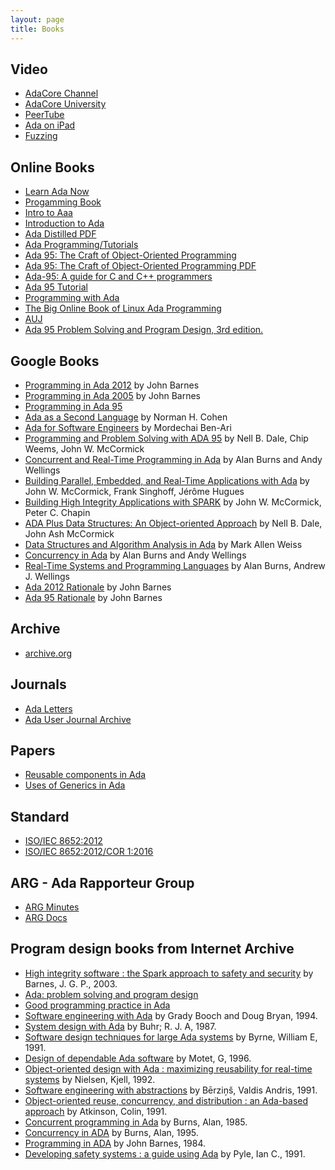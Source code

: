 ```yaml
---
layout: page
title: Books
---
```


## Video

- [AdaCore Channel](https://www.youtube.com/user/AdaCore05/featured)
- [AdaCore University](https://www.youtube.com/watch?v=f6wneklxryk&list=PLkoa8uxigENkneyEEeDWVPgpMhPc9IJ7o)
- [PeerTube](https://peertube.social/video-channels/ada_presentations/videos)
- [Ada on iPad](https://www.youtube.com/watch?v=e_a4ctwSG6k)
- [Fuzzing](https://www.youtube.com/watch?app=desktop&v=75EmKt_3nYs)

## Online Books

- [Learn Ada Now](http://www.learnadanow.com)
- [Progamming Book](https://en.wikibooks.org/wiki/Ada_Programming)
- [Intro to Aaa](https://intro-to-ada.readthedocs.io/en/latest)
- [Introduction to Ada](https://cs.lmu.edu/~ray/notes/introada)
- [Ada Distilled PDF](https://www.adaic.org/resources/add_content/docs/distilled/adadistilled.pdf)
- [Ada Programming/Tutorials](https://en.wikibooks.org/wiki/Ada_Programming/Tutorials)
- [Ada 95: The Craft of Object-Oriented Programming](https://www.adaic.org/resources/add_content/docs/craft/html/contents.htm)
- [Ada 95: The Craft of Object-Oriented Programming PDF](http://babdoc.free.fr/mag_info/John%20English%20-%20Ada%2095%20The%20Craft%20of%20Object-Oriented%20Programming.pdf)
- [Ada-95: A guide for C and C++ programmers](https://www.cs.uni.edu/~mccormic/4740/guide-c2ada.pdf)
- [Ada 95 Tutorial](https://perso.telecom-paristech.fr/pautet/Ada95/a95list.htm)
- [Programming with Ada](https://pyjarrett.github.io/programming-with-ada/index.html)
- [The Big Online Book of Linux Ada Programming](https://www.pegasoft.ca/boblap.html)
- [AUJ](http://www.ada-europe.org/auj/archive/)
- [Ada 95 Problem Solving and Program Design, 3rd edition.](https://www2.seas.gwu.edu/~mfeldman/cs1book/)

## Google Books

- [Programming in Ada 2012](https://books.google.com/books?id=qiWjAwAAQBAJ) by John Barnes
- [Programming in Ada 2005](https://books.google.com/books?id=Hlk_AQAAIAAJ) by John Barnes
- [Programming in Ada 95](https://books.google.com/books?id=ZIBGAAAAYAAJ)
- [Ada as a Second Language](https://books.google.com/books?id=81IZAQAAIAAJ) by Norman H. Cohen
- [Ada for Software Engineers](https://books.google.com/books?id=lA39tn1xzdIC) by Mordechai Ben-Ari
- [Programming and Problem Solving with ADA 95](https://books.google.com/books?id=X_VlpfGoQRgC) 
by Nell B. Dale, Chip Weems, John W. McCormick
- [Concurrent and Real-Time Programming in Ada](https://books.google.com/books?id=iilIj3JXNrAC) 
by Alan Burns and Andy Wellings
- [Building Parallel, Embedded, and Real-Time Applications with Ada](https://books.google.com/books?id=3NuhuYhNn_UC) 
by John W. McCormick, Frank Singhoff, Jérôme Hugues
- [Building High Integrity Applications with SPARK](https://books.google.com/books?id=Yh9TCgAAQBAJ) 
by John W. McCormick, Peter C. Chapin
- [ADA Plus Data Structures: An Object-oriented Approach](https://books.google.com/books?id=KHp2VKLwad4C) 
by Nell B. Dale, John Ash McCormick
- [Data Structures and Algorithm Analysis in Ada](https://books.google.com/books?id=ClUZAQAAIAAJ) by Mark Allen Weiss
- [Concurrency in Ada](https://books.google.com/books?id=zHSA_kr8wucC) by Alan Burns and Andy Wellings
- [Real-Time Systems and Programming Languages](https://books.google.com/books?id=0_LjXnAN6GEC) 
by Alan Burns, Andrew J. Wellings
- [Ada 2012 Rationale](https://books.google.com/books?id=2de6BQAAQBAJ) by John Barnes
- [Ada 95 Rationale](https://books.google.com/books?id=CKEcvT_MPAUC) by John Barnes

## Archive

- [archive.org](https://archive.org/search.php?query=%22Ada%20%28Computer%20program%20language%29%22)

## Journals

- [Ada Letters](https://www.sigada.org/ada_letters/index.html)
- [Ada User Journal Archive](http://www.ada-europe.org/auj/archive/)

## Papers
- [Reusable components in Ada](https://www.academia.edu/2879773/An_approach_for_constructing_reusable_software_components_in_Ada)
- [Uses of Generics in Ada](https://digitalcommons.dartmouth.edu/cgi/viewcontent.cgi?article=1007&context=cs_tr)

## Standard

- [ISO/IEC 8652:2012](https://www.iso.org/standard/61507.html)
- [ISO/IEC 8652:2012/COR 1:2016](https://www.iso.org/standard/69798.html)

## ARG - Ada Rapporteur Group

- [ARG Minutes](http://www.ada-auth.org/arg-minutes.html)
- [ARG Docs](https://sites.google.com/view/ada-rapporteur-group/home)

## Program design books from Internet Archive

- [High integrity software : the Spark approach to safety and security](https://archive.org/details/highintegritysof0000barn/) by Barnes, J. G. P., 2003.
- [Ada: problem solving and program design](https://archive.org/details/adaproblemsolvin0000feld/)
- [Good programming practice in Ada](https://archive.org/details/goodprogrammingp0000luke/)
- [Software engineering with Ada](https://archive.org/details/softwareengineer0000booc/) by Grady Booch and Doug Bryan, 1994.
- [System design with Ada](https://archive.org/details/systemdesignwith0000buhr/) by Buhr; R. J. A, 1987.
- [Software design techniques for large Ada systems](https://archive.org/details/softwaredesignte0000byrn/) by Byrne, William E, 1991.
- [Design of dependable Ada software](https://archive.org/details/designofdependab0000mote/) by Motet, G, 1996.
- [Object-oriented design with Ada : maximizing reusability for real-time systems](https://archive.org/details/objectorientedde0000niel) by Nielsen, Kjell, 1992.
- [Software engineering with abstractions](https://archive.org/details/softwareengineer0000berz/) by Bērzin̦š, Valdis Andris, 1991.
- [Object-oriented reuse, concurrency, and distribution : an Ada-based approach](https://archive.org/details/objectorientedre0000atki) by Atkinson, Colin, 1991.
- [Concurrent programming in Ada](https://archive.org/details/concurrentprogra0000burn) by Burns, Alan, 1985.
- [Concurrency in ADA](https://archive.org/details/concurrencyinada0000burn) by Burns, Alan, 1995.
- [Programming in ADA](https://archive.org/details/programminginada00barn/) by John Barnes, 1984.
- [Developing safety systems : a guide using Ada](https://archive.org/details/developingsafety0000pyle) by Pyle, Ian C., 1991.


